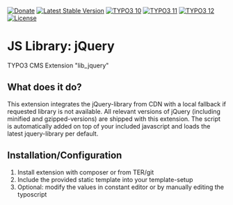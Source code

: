 [![Donate](https://img.shields.io/badge/Donate-PayPal-green.svg?style=for-the-badge)](https://www.paypal.me/quellenform)
[![Latest Stable Version](https://img.shields.io/packagist/v/quellenform/t3x-lib-jquery?style=for-the-badge)](https://packagist.org/packages/quellenform/t3x-lib-jquery)
[![TYPO3 10](https://img.shields.io/badge/TYPO3-10-%23f49700.svg?style=for-the-badge)](https://get.typo3.org/version/10)
[![TYPO3 11](https://img.shields.io/badge/TYPO3-11-%23f49700.svg?style=for-the-badge)](https://get.typo3.org/version/11)
[![TYPO3 12](https://img.shields.io/badge/TYPO3-11-%23f49700.svg?style=for-the-badge)](https://get.typo3.org/version/12)
[![License](https://img.shields.io/packagist/l/quellenform/t3x-lib-jquery?style=for-the-badge)](https://packagist.org/packages/quellenform/t3x-lib-jquery)

# JS Library: jQuery

TYPO3 CMS Extension "lib_jquery"

## What does it do?

This extension integrates the jQuery-library from CDN with a local fallback if requested library is not available. All relevant versions of jQuery (including minified and gzipped-versions) are shipped with this extension.
The script is automatically added on top of your included javascript and loads the latest jquery-library per default.

## Installation/Configuration

1. Install extension with composer or from TER/git
2. Include the provided static template into your template-setup
3. Optional: modify the values in constant editor or by manually editing the typoscript
